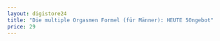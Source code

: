 ```yaml
---
layout: digistore24
title: "Die multiple Orgasmen Formel (für Männer): HEUTE 50ngebot"
price: 29
---
```


